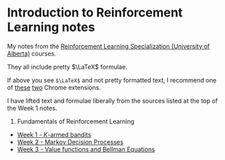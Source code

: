# Introduction to Reinforcement Learning notes

My notes from the [Reinforcement Learning Specialization (University of Alberta)](https://www.coursera.org/specializations/reinforcement-learning) courses.

They all include pretty $\LaTeX$ formulae.

If above you see `$\LaTeX$` and not pretty formatted text, I recommend one of [these](https://chrome.google.com/webstore/detail/math-anywhere/gebhifiddmaaeecbaiemfpejghjdjmhc?hl=en) [two](https://chrome.google.com/webstore/detail/tex-all-the-things/cbimabofgmfdkicghcadidpemeenbffn/details) Chrome extensions.

I have lifted text and formulae liberally from the sources listed at the top of the Week 1 notes.

1. Fundamentals of Reinforcement Learning
  * [Week 1 - $K$-armed bandits](01-Fundamentals/notes/wk1.md)
  * [Week 2 - Markov Decision Processes](01-Fundamentals/notes/wk2.md)
  * [Week 3 - Value functions and Bellman Equations](01-Fundamentals/notes/wk3.md)
